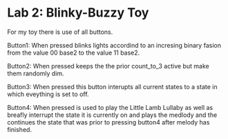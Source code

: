 # Lab 2: Blinky-Buzzy Toy

For my toy there is use of all buttons.

Button1: When pressed blinks lights accordind to an incresing binary fasion
from the value 00 base2 to the value 11 base2.

Button2: When pressed keeps the the prior count_to_3 active but make them
randomly dim.

Button3: When pressed this button interupts all current states to a state in
which eveything is set to off.

Button4: When pressed is used to play the Little Lamb Lullaby as well as
breafly interrupt the state it is currently on and plays the medlody and the
continues the state that was prior to pressing button4 after melody has finished.
